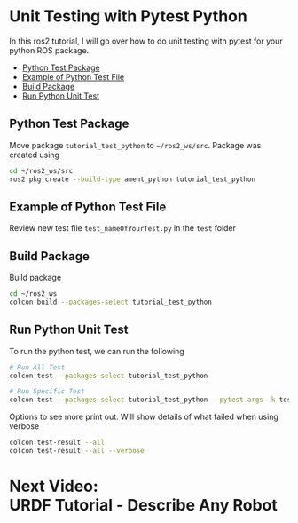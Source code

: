 # Unit Testing with Pytest Python
In this ros2 tutorial, I will go over how to do unit testing with pytest for your python ROS package.

- [Python Test Package](#python-test-package)
- [Example of Python Test File](#example-of-python-test-file)
- [Build Package](#build-package)
- [Run Python Unit Test](#run-python-unit-test)

## Python Test Package
Move package `tutorial_test_python` to `~/ros2_ws/src`. Package was created using
```bash
cd ~/ros2_ws/src
ros2 pkg create --build-type ament_python tutorial_test_python
```

## Example of Python Test File
Review new test file `test_nameOfYourTest.py` in the `test` folder

## Build Package
Build package
```bash
cd ~/ros2_ws
colcon build --packages-select tutorial_test_python
```

## Run Python Unit Test
To run the python test, we can run the following
```bash
# Run All Test
colcon test --packages-select tutorial_test_python

# Run Specific Test
colcon test --packages-select tutorial_test_python --pytest-args -k test_math
```

Options to see more print out. Will show details of what failed when using verbose
```bash
colcon test-result --all
colcon test-result --all --verbose
```

# Next Video:<br>URDF Tutorial - Describe Any Robot